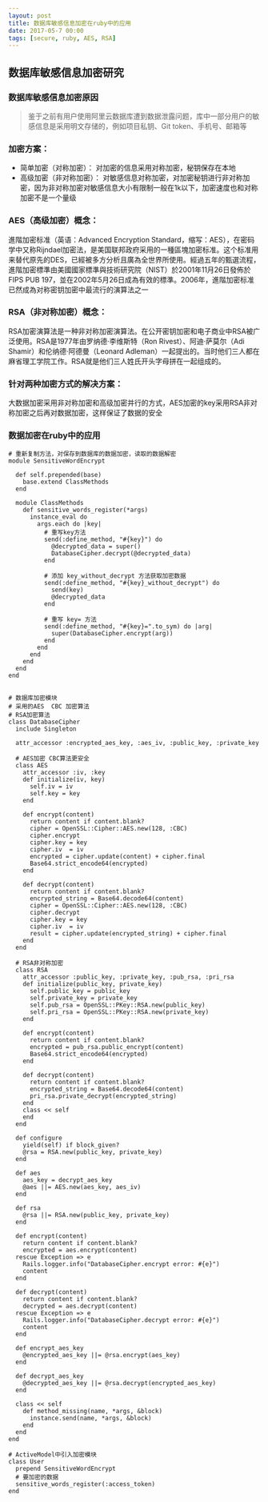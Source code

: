 ```yaml
---
layout: post
title: 数据库敏感信息加密在ruby中的应用
date: 2017-05-7 00:00
tags: [secure, ruby, AES, RSA]
---
```


## 数据库敏感信息加密研究

### 数据库敏感信息加密原因
> 鉴于之前有用户使用阿里云数据库遭到数据泄露问题，库中一部分用户的敏感信息是采用明文存储的，例如项目私钥、Git token、手机号、邮箱等

### 加密方案：
- 简单加密（对称加密）：
  对加密的信息采用对称加密，秘钥保存在本地
- 高级加密（非对称加密）：
  对敏感信息对称加密，对加密秘钥进行非对称加密，因为非对称加密对敏感信息大小有限制一般在1k以下，加密速度也和对称加密不是一个量级
  
### AES（高级加密）概念：
  進階加密标准（英语：Advanced Encryption Standard，缩写：AES），在密码学中又称Rijndael加密法，是美国联邦政府采用的一種區塊加密标准。这个标准用来替代原先的DES，已經被多方分析且廣為全世界所使用。經過五年的甄選流程，進階加密標準由美國國家標準與技術研究院（NIST）於2001年11月26日發佈於FIPS PUB 197，並在2002年5月26日成為有效的標準。2006年，進階加密标准已然成為对称密钥加密中最流行的演算法之一

### RSA（非对称加密）概念：
  RSA加密演算法是一种非对称加密演算法。在公开密钥加密和电子商业中RSA被广泛使用。RSA是1977年由罗纳德·李维斯特（Ron Rivest）、阿迪·萨莫尔（Adi Shamir）和伦纳德·阿德曼（Leonard Adleman）一起提出的。当时他们三人都在麻省理工学院工作。RSA就是他们三人姓氏开头字母拼在一起组成的。
  
### 针对两种加密方式的解决方案：
  大数据加密采用非对称加密和高级加密并行的方式，AES加密的key采用RSA非对称加密之后再对数据加密，这样保证了数据的安全
  
### 数据加密在ruby中的应用

```
# 重新复制方法，对保存到数据库的数据加密，读取的数据解密
module SensitiveWordEncrypt

  def self.prepended(base)
    base.extend ClassMethods
  end
  
  module ClassMethods
    def sensitive_words_register(*args)
      instance_eval do 
        args.each do |key|
          # 重写key方法
          send(:define_method, "#{key}") do
            @decrypted_data = super()
            DatabaseCipher.decrypt(@decrypted_data)
          end

          # 添加 key_without_decrypt 方法获取加密数据
          send(:define_method, "#{key}_without_decrypt") do
            send(key)
            @decrypted_data
          end

          # 重写 key= 方法
          send(:define_method, "#{key}=".to_sym) do |arg|
            super(DatabaseCipher.encrypt(arg))
          end
        end
      end
    end
  end
end


# 数据库加密模块 
# 采用的AES  CBC 加密算法
# RSA加密算法
class DatabaseCipher
  include Singleton 

  attr_accessor :encrypted_aes_key, :aes_iv, :public_key, :private_key

  # AES加密 CBC算法更安全
  class AES
    attr_accessor :iv, :key
    def initialize(iv, key)
      self.iv = iv
      self.key = key
    end

    def encrypt(content)
      return content if content.blank?
      cipher = OpenSSL::Cipher::AES.new(128, :CBC)
      cipher.encrypt
      cipher.key = key
      cipher.iv  = iv
      encrypted = cipher.update(content) + cipher.final
      Base64.strict_encode64(encrypted)
    end

    def decrypt(content)
      return content if content.blank?
      encrypted_string = Base64.decode64(content)
      cipher = OpenSSL::Cipher::AES.new(128, :CBC)
      cipher.decrypt
      cipher.key = key
      cipher.iv  = iv
      result = cipher.update(encrypted_string) + cipher.final      
    end
  end

  # RSA非对称加密
  class RSA
    attr_accessor :public_key, :private_key, :pub_rsa, :pri_rsa
    def initialize(public_key, private_key)
      self.public_key = public_key
      self.private_key = private_key
      self.pub_rsa = OpenSSL::PKey::RSA.new(public_key)
      self.pri_rsa = OpenSSL::PKey::RSA.new(private_key)
    end

    def encrypt(content)
      return content if content.blank?
      encrypted = pub_rsa.public_encrypt(content)
      Base64.strict_encode64(encrypted)
    end

    def decrypt(content)
      return content if content.blank?
      encrypted_string = Base64.decode64(content)
      pri_rsa.private_decrypt(encrypted_string)
    end
    class << self
    end
  end

  def configure 
    yield(self) if block_given?
    @rsa = RSA.new(public_key, private_key)
  end

  def aes 
    aes_key = decrypt_aes_key
    @aes ||= AES.new(aes_key, aes_iv)
  end

  def rsa
    @rsa ||= RSA.new(public_key, private_key)
  end

  def encrypt(content)
    return content if content.blank?
    encrypted = aes.encrypt(content)
  rescue Exception => e
    Rails.logger.info("DatabaseCipher.encrypt error: #{e}")
    content
  end

  def decrypt(content)
    return content if content.blank?
    decrypted = aes.decrypt(content)
  rescue Exception => e 
    Rails.logger.info("DatabaseCipher.decrypt error: #{e}")
    content    
  end

  def encrypt_aes_key
    @encrypted_aes_key ||= @rsa.encrypt(aes_key)
  end

  def decrypt_aes_key
    @decrypted_aes_key ||= @rsa.decrypt(encrypted_aes_key)
  end

  class << self
    def method_missing(name, *args, &block)
      instance.send(name, *args, &block)
    end
  end
end

# ActiveModel中引入加密模块
class User
  prepend SensitiveWordEncrypt
  # 要加密的数据
  sensitive_words_register(:access_token) 
end
```
